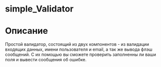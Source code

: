 # simple_Validator

# Описание

Простой валидатор, состоящий из двух компонентов - из валидации входящих данных, имени пользователя и email, а так же вывода флэш сообщений. С их помощью вы сможете проверить заполненны ли ваши поля и вывести сообщения об ошибке.
